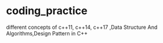 # coding_practice
different concepts of c++11, c++14, c++17 ,Data Structure And Algorithms,Design Pattern in C++
